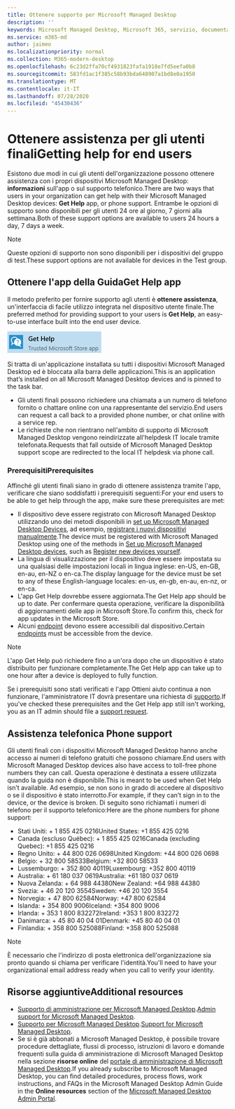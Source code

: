 ```yaml
---
title: Ottenere supporto per Microsoft Managed Desktop
description: ''
keywords: Microsoft Managed Desktop, Microsoft 365, servizio, documentazione
ms.service: m365-md
author: jaimeo
ms.localizationpriority: normal
ms.collection: M365-modern-desktop
ms.openlocfilehash: 6c23d2ffa70cf4931823fafa1918e7fd5eefa0b8
ms.sourcegitcommit: 583fd1ac1f385c58b93bda648907a1bd8e0a1950
ms.translationtype: MT
ms.contentlocale: it-IT
ms.lasthandoff: 07/28/2020
ms.locfileid: "45430436"
---
```

# <a name="getting-help-for-end-users"></a><span data-ttu-id="13ab1-103">Ottenere assistenza per gli utenti finali</span><span class="sxs-lookup"><span data-stu-id="13ab1-103">Getting help for end users</span></span>

<span data-ttu-id="13ab1-104">Esistono due modi in cui gli utenti dell'organizzazione possono ottenere assistenza con i propri dispositivi Microsoft Managed Desktop: **informazioni** sull'app o sul supporto telefonico.</span><span class="sxs-lookup"><span data-stu-id="13ab1-104">There are two ways that users in your organization can get help with their Microsoft Managed Desktop devices: **Get Help** app, or phone support.</span></span> <span data-ttu-id="13ab1-105">Entrambe le opzioni di supporto sono disponibili per gli utenti 24 ore al giorno, 7 giorni alla settimana.</span><span class="sxs-lookup"><span data-stu-id="13ab1-105">Both of these support options are available to users 24 hours a day, 7 days a week.</span></span>
 
>[!NOTE]
><span data-ttu-id="13ab1-106">Queste opzioni di supporto non sono disponibili per i dispositivi del gruppo di test.</span><span class="sxs-lookup"><span data-stu-id="13ab1-106">These support options are not available for devices in the Test group.</span></span>

## <a name="get-help-app"></a><span data-ttu-id="13ab1-107">Ottenere l'app della Guida</span><span class="sxs-lookup"><span data-stu-id="13ab1-107">Get Help app</span></span>

<span data-ttu-id="13ab1-108">Il metodo preferito per fornire supporto agli utenti è **ottenere assistenza**, un'interfaccia di facile utilizzo integrata nel dispositivo utente finale.</span><span class="sxs-lookup"><span data-stu-id="13ab1-108">The preferred method for providing support to your users is **Get Help**, an easy-to-use interface built into the end user device.</span></span>  

![Icona della Guida per l'app](../../media/get-help.png)

<span data-ttu-id="13ab1-110">Si tratta di un'applicazione installata su tutti i dispositivi Microsoft Managed Desktop ed è bloccata alla barra delle applicazioni.</span><span class="sxs-lookup"><span data-stu-id="13ab1-110">This is an application that’s installed on all Microsoft Managed Desktop devices and is pinned to the task bar.</span></span> 

- <span data-ttu-id="13ab1-111">Gli utenti finali possono richiedere una chiamata a un numero di telefono fornito o chattare online con una rappresentante del servizio.</span><span class="sxs-lookup"><span data-stu-id="13ab1-111">End users can request a call back to a provided phone number, or chat online with a service rep.</span></span>
- <span data-ttu-id="13ab1-112">Le richieste che non rientrano nell'ambito di supporto di Microsoft Managed Desktop vengono reindirizzate all'helpdesk IT locale tramite telefonata.</span><span class="sxs-lookup"><span data-stu-id="13ab1-112">Requests that fall outside of Microsoft Managed Desktop support scope are redirected to the local IT helpdesk via phone call.</span></span>

### <a name="prerequisites"></a><span data-ttu-id="13ab1-113">Prerequisiti</span><span class="sxs-lookup"><span data-stu-id="13ab1-113">Prerequisites</span></span>
<span data-ttu-id="13ab1-114">Affinché gli utenti finali siano in grado di ottenere assistenza tramite l'app, verificare che siano soddisfatti i prerequisiti seguenti:</span><span class="sxs-lookup"><span data-stu-id="13ab1-114">For your end users to be able to get help through the app, make sure these prerequisites are met:</span></span>

- <span data-ttu-id="13ab1-115">Il dispositivo deve essere registrato con Microsoft Managed Desktop utilizzando uno dei metodi disponibili in [set up Microsoft Managed Desktop Devices](../get-started/set-up-devices.md), ad esempio, [registrare i nuovi dispositivi manualmente](../get-started/register-devices-self.md).</span><span class="sxs-lookup"><span data-stu-id="13ab1-115">The device must be registered with Microsoft Managed Desktop using one of the methods in [Set up Microsoft Managed Desktop devices](../get-started/set-up-devices.md), such as [Register new devices yourself](../get-started/register-devices-self.md).</span></span>
- <span data-ttu-id="13ab1-116">La lingua di visualizzazione per il dispositivo deve essere impostata su una qualsiasi delle impostazioni locali in lingua inglese: en-US, en-GB, en-au, en-NZ o en-ca.</span><span class="sxs-lookup"><span data-stu-id="13ab1-116">The display language for the device must be set to any of these English-language locales: en-us, en-gb, en-au, en-nz, or en-ca.</span></span>
- <span data-ttu-id="13ab1-117">L'app Get Help dovrebbe essere aggiornata.</span><span class="sxs-lookup"><span data-stu-id="13ab1-117">The Get Help app should be up to date.</span></span> <span data-ttu-id="13ab1-118">Per confermare questa operazione, verificare la disponibilità di aggiornamenti delle app in Microsoft Store.</span><span class="sxs-lookup"><span data-stu-id="13ab1-118">To confirm this, check for app updates in the Microsoft Store.</span></span>
- <span data-ttu-id="13ab1-119">Alcuni [endpoint](../get-ready/network.md#endpoints-allowed-that-are-necessary-for-microsoft-managed-desktop) devono essere accessibili dal dispositivo.</span><span class="sxs-lookup"><span data-stu-id="13ab1-119">Certain [endpoints](../get-ready/network.md#endpoints-allowed-that-are-necessary-for-microsoft-managed-desktop) must be accessible from the device.</span></span>

> [!NOTE]
> <span data-ttu-id="13ab1-120">L'app Get Help può richiedere fino a un'ora dopo che un dispositivo è stato distribuito per funzionare completamente.</span><span class="sxs-lookup"><span data-stu-id="13ab1-120">The Get Help app can take up to one hour after a device is deployed to fully function.</span></span>

<span data-ttu-id="13ab1-121">Se i prerequisiti sono stati verificati e l'app Ottieni aiuto continua a non funzionare, l'amministratore IT dovrà presentare una richiesta di [supporto](admin-support.md).</span><span class="sxs-lookup"><span data-stu-id="13ab1-121">If you've checked these prerequisites and the Get Help app still isn't working, you as an IT admin should file a [support request](admin-support.md).</span></span>

## <a name="phone-support"></a><span data-ttu-id="13ab1-122">Assistenza telefonica </span><span class="sxs-lookup"><span data-stu-id="13ab1-122">Phone support</span></span>

<span data-ttu-id="13ab1-123">Gli utenti finali con i dispositivi Microsoft Managed Desktop hanno anche accesso ai numeri di telefono gratuiti che possono chiamare.</span><span class="sxs-lookup"><span data-stu-id="13ab1-123">End users with Microsoft Managed Desktop devices also have access to toll-free phone numbers they can call.</span></span> <span data-ttu-id="13ab1-124">Questa operazione è destinata a essere utilizzata quando la guida non è disponibile.</span><span class="sxs-lookup"><span data-stu-id="13ab1-124">This is meant to be used when Get Help isn’t available.</span></span> <span data-ttu-id="13ab1-125">Ad esempio, se non sono in grado di accedere al dispositivo o se il dispositivo è stato interrotto.</span><span class="sxs-lookup"><span data-stu-id="13ab1-125">For example, if they can’t sign in to the device, or the device is broken.</span></span> <span data-ttu-id="13ab1-126">Di seguito sono richiamati i numeri di telefono per il supporto telefonico:</span><span class="sxs-lookup"><span data-stu-id="13ab1-126">Here are the phone numbers for phone support:</span></span>

- <span data-ttu-id="13ab1-127">Stati Uniti: + 1 855 425 0216</span><span class="sxs-lookup"><span data-stu-id="13ab1-127">United States: +1 855 425 0216</span></span>
- <span data-ttu-id="13ab1-128">Canada (escluso Québec): + 1 855 425 0216</span><span class="sxs-lookup"><span data-stu-id="13ab1-128">Canada (excluding Quebec): +1 855 425 0216</span></span>
- <span data-ttu-id="13ab1-129">Regno Unito: + 44 800 026 0698</span><span class="sxs-lookup"><span data-stu-id="13ab1-129">United Kingdom: +44 800 026 0698</span></span>
- <span data-ttu-id="13ab1-130">Belgio: + 32 800 58533</span><span class="sxs-lookup"><span data-stu-id="13ab1-130">Belgium: +32 800 58533</span></span>
- <span data-ttu-id="13ab1-131">Lussemburgo: + 352 800 40119</span><span class="sxs-lookup"><span data-stu-id="13ab1-131">Luxembourg: +352 800 40119</span></span>
- <span data-ttu-id="13ab1-132">Australia: + 61 180 037 0619</span><span class="sxs-lookup"><span data-stu-id="13ab1-132">Australia: +61 180 037 0619</span></span>
- <span data-ttu-id="13ab1-133">Nuova Zelanda: + 64 988 44380</span><span class="sxs-lookup"><span data-stu-id="13ab1-133">New Zealand: +64 988 44380</span></span>
- <span data-ttu-id="13ab1-134">Svezia: + 46 20 120 3554</span><span class="sxs-lookup"><span data-stu-id="13ab1-134">Sweden: +46 20 120 3554</span></span>
- <span data-ttu-id="13ab1-135">Norvegia: + 47 800 62584</span><span class="sxs-lookup"><span data-stu-id="13ab1-135">Norway: +47 800 62584</span></span>
- <span data-ttu-id="13ab1-136">Islanda: + 354 800 9006</span><span class="sxs-lookup"><span data-stu-id="13ab1-136">Iceland: +354 800 9006</span></span>
- <span data-ttu-id="13ab1-137">Irlanda: + 353 1 800 832272</span><span class="sxs-lookup"><span data-stu-id="13ab1-137">Ireland: +353 1 800 832272</span></span>
- <span data-ttu-id="13ab1-138">Danimarca: + 45 80 40 04 01</span><span class="sxs-lookup"><span data-stu-id="13ab1-138">Denmark: +45 80 40 04 01</span></span>
- <span data-ttu-id="13ab1-139">Finlandia: + 358 800 525088</span><span class="sxs-lookup"><span data-stu-id="13ab1-139">Finland: +358 800 525088</span></span>

>[!NOTE]
><span data-ttu-id="13ab1-140">È necessario che l'indirizzo di posta elettronica dell'organizzazione sia pronto quando si chiama per verificare l'identità.</span><span class="sxs-lookup"><span data-stu-id="13ab1-140">You'll need to have your organizational email address ready when you call to verify your identity.</span></span> 

## <a name="additional-resources"></a><span data-ttu-id="13ab1-141">Risorse aggiuntive</span><span class="sxs-lookup"><span data-stu-id="13ab1-141">Additional resources</span></span>
- <span data-ttu-id="13ab1-142">[Supporto di amministrazione per Microsoft Managed Desktop](admin-support.md).</span><span class="sxs-lookup"><span data-stu-id="13ab1-142">[Admin support for Microsoft Managed Desktop](admin-support.md).</span></span> 
- <span data-ttu-id="13ab1-143">[Supporto per Microsoft Managed Desktop](../service-description/support.md).</span><span class="sxs-lookup"><span data-stu-id="13ab1-143">[Support for Microsoft Managed Desktop](../service-description/support.md).</span></span>
- <span data-ttu-id="13ab1-144">Se si è già abbonati a Microsoft Managed Desktop, è possibile trovare procedure dettagliate, flussi di processo, istruzioni di lavoro e domande frequenti sulla guida di amministrazione di Microsoft Managed Desktop nella sezione **risorse online** del [portale di amministrazione di Microsoft Managed Desktop](https://aka.ms/mwaasportal).</span><span class="sxs-lookup"><span data-stu-id="13ab1-144">If you already subscribe to Microsoft Managed Desktop, you can find detailed procedures, process flows, work instructions, and FAQs in the Microsoft Managed Desktop Admin Guide in the **Online resources** section of the [Microsoft Managed Desktop Admin Portal](https://aka.ms/mwaasportal).</span></span>
